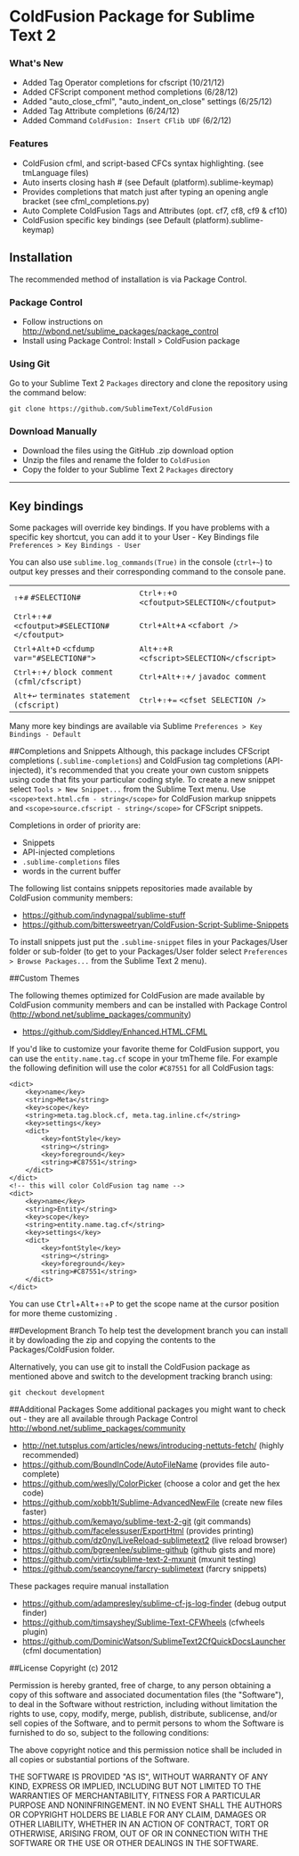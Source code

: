 # ColdFusion Package for Sublime Text 2

### What's New
* Added Tag Operator completions for cfscript (10/21/12)
* Added CFScript component method completions (6/28/12)
* Added "auto_close_cfml", "auto_indent_on_close" settings (6/25/12)
* Added Tag Attribute completions (6/24/12)
* Added Command ```ColdFusion: Insert CFlib UDF``` (6/2/12)

### Features

* ColdFusion cfml, and script-based CFCs syntax highlighting. (see tmLanguage files)
* Auto inserts closing hash # (see Default (platform).sublime-keymap)
* Provides completions that match just after typing an opening angle bracket (see cfml_completions.py)
* Auto Complete ColdFusion Tags and Attributes (opt. cf7, cf8, cf9 & cf10)
* ColdFusion specific key bindings (see Default (platform).sublime-keymap)

## Installation

The recommended method of installation is via Package Control.

### Package Control

* Follow instructions on http://wbond.net/sublime_packages/package_control
* Install using Package Control: Install > ColdFusion package

### Using Git

Go to your Sublime Text 2 `Packages` directory and clone the repository using the command below:

    git clone https://github.com/SublimeText/ColdFusion

### Download Manually

* Download the files using the GitHub .zip download option
* Unzip the files and rename the folder to `ColdFusion`
* Copy the folder to your Sublime Text 2 `Packages` directory

- - -

## Key bindings

Some packages will override key bindings. If you have problems with a specific key shortcut,
you can add it to your User - Key Bindings file ```Preferences > Key Bindings - User```

You can also use ```sublime.log_commands(True)``` in the console (```ctrl+~```) to output key presses and their corresponding command to the console pane.

<table>
    <tr>
        <td>
<kbd>⇧</kbd>+<kbd>#</kbd> <code>#SELECTION#</code>
        </td>
        <td>
<kbd>Ctrl</kbd>+<kbd>⇧</kbd>+<kbd>O</kbd> <code>&lt;cfoutput&gt;SELECTION&lt;/cfoutput&gt;</code>
        </td>
    </tr>
    <tr>
        <td>
<kbd>Ctrl</kbd>+<kbd>⇧</kbd>+<kbd>#</kbd> <code>&lt;cfoutput&gt;#SELECTION#&lt;/cfoutput&gt;</code>
        </td>
        <td>
<kbd>Ctrl</kbd>+<kbd>Alt</kbd>+<kbd>A</kbd> <code>&lt;cfabort /&gt;</code>
        </td>
    </tr>
    <tr>
        <td>
<kbd>Ctrl</kbd>+<kbd>Alt</kbd>+<kbd>D</kbd> <code>&lt;cfdump var=&quot;#SELECTION#&quot;&gt;</code>
        </td>
        <td>
<kbd>Alt</kbd>+<kbd>⇧</kbd>+<kbd>R</kbd> <code>&lt;cfscript&gt;SELECTION&lt;/cfscript&gt;</code>
        </td>
    </tr>
    <tr>
        <td>
<kbd>Ctrl</kbd>+<kbd>⇧</kbd>+<kbd>/</kbd> <code>block comment (cfml/cfscript) </code>
        </td>
        <td>
<kbd>Ctrl</kbd>+<kbd>Alt</kbd>+<kbd>⇧</kbd>+<kbd>/</kbd> <code>javadoc comment</code>
        </td>
    </tr>
    <tr>
        <td>
<kbd>Alt</kbd>+<kbd>↩</kbd> <code>terminates statement (cfscript)</code>
        </td>
        <td>
<kbd>Ctrl</kbd>+<kbd>⇧</kbd>+<kbd>=</kbd> <code>&lt;cfset SELECTION /&gt;</code>
        </td>
    </tr>
</table>


Many more key bindings are available via Sublime ```Preferences > Key Bindings - Default```

##Completions and Snippets
Although, this package includes CFScript completions (```.sublime-completions```) and ColdFusion tag completions (API-injected), it's recommended that you create your own custom snippets using code that fits your particular coding style.
To create a new snippet select ```Tools > New Snippet...``` from the Sublime Text menu.
Use ```<scope>text.html.cfm - string</scope>``` for ColdFusion markup snippets and ```<scope>source.cfscript - string</scope>``` for CFScript snippets.

Completions in order of priority are:
* Snippets
* API-injected completions
* ```.sublime-completions``` files
* words in the current buffer

The following list contains snippets repositories made available by ColdFusion community members:

* https://github.com/indynagpal/sublime-stuff
* https://github.com/bittersweetryan/ColdFusion-Script-Sublime-Snippets

To install snippets just put the ```.sublime-snippet``` files in your Packages/User folder or sub-folder (to get to your Packages/User folder select ```Preferences > Browse Packages...``` from the Sublime Text 2 menu).

##Custom Themes

The following themes optimized for ColdFusion are made available by ColdFusion community members and can be installed with Package Control (http://wbond.net/sublime_packages/community)

* https://github.com/Siddley/Enhanced.HTML.CFML

If you'd like to customize your favorite theme for ColdFusion support, you can use the ```entity.name.tag.cf``` scope in your tmTheme file.
For example the following definition will use the color ```#C87551``` for all ColdFusion tags:
```
<dict>
    <key>name</key>
    <string>Meta</string>
    <key>scope</key>
    <string>meta.tag.block.cf, meta.tag.inline.cf</string>
    <key>settings</key>
    <dict>
        <key>fontStyle</key>
        <string></string>
        <key>foreground</key>
        <string>#C87551</string>
    </dict>
</dict>
<!-- this will color ColdFusion tag name -->
<dict>
    <key>name</key>
    <string>Entity</string>
    <key>scope</key>
    <string>entity.name.tag.cf</string>
    <key>settings</key>
    <dict>
        <key>fontStyle</key>
        <string></string>
        <key>foreground</key>
        <string>#C87551</string>
    </dict>
</dict>
```
You can use <kbd>Ctrl</kbd>+<kbd>Alt</kbd>+<kbd>⇧</kbd>+<kbd>P</kbd> to get the scope name at the cursor position for more theme customizing .

##Development Branch
To help test the development branch you can install it by dowloading the zip and copying the contents to the Packages/ColdFusion folder.


Alternatively, you can use git to install the ColdFusion package as mentioned above and switch to the development tracking branch using:

```
git checkout development
```


##Additional Packages
Some additional packages you might want to check out  - they are all available through Package Control http://wbond.net/sublime_packages/community

* http://net.tutsplus.com/articles/news/introducing-nettuts-fetch/ (highly recommended)
* https://github.com/BoundInCode/AutoFileName (provides file auto-complete)
* https://github.com/weslly/ColorPicker (choose a color and get the hex code)
* https://github.com/xobb1t/Sublime-AdvancedNewFile (create new files faster)
* https://github.com/kemayo/sublime-text-2-git (git commands)
* https://github.com/facelessuser/ExportHtml (provides printing)
* https://github.com/dz0ny/LiveReload-sublimetext2 (live reload browser)
* https://github.com/bgreenlee/sublime-github (github gists and more)
* https://github.com/virtix/sublime-text-2-mxunit (mxunit testing)
* https://github.com/seancoyne/farcry-sublimetext (farcry snippets)

These packages require manual installation

* https://github.com/adampresley/sublime-cf-js-log-finder (debug output finder)
* https://github.com/timsayshey/Sublime-Text-CFWheels (cfwheels plugin)
* https://github.com/DominicWatson/SublimeText2CfQuickDocsLauncher (cfml documentation)

##License
Copyright (c) 2012

Permission is hereby granted, free of charge, to any person obtaining a copy of this software and associated documentation files (the "Software"), to deal in the Software without restriction, including without limitation the rights to use, copy, modify, merge, publish, distribute, sublicense, and/or sell copies of the Software, and to permit persons to whom the Software is furnished to do so, subject to the following conditions:

The above copyright notice and this permission notice shall be included in all copies or substantial portions of the Software.

THE SOFTWARE IS PROVIDED "AS IS", WITHOUT WARRANTY OF ANY KIND, EXPRESS OR IMPLIED, INCLUDING BUT NOT LIMITED TO THE WARRANTIES OF MERCHANTABILITY, FITNESS FOR A PARTICULAR PURPOSE AND NONINFRINGEMENT. IN NO EVENT SHALL THE AUTHORS OR COPYRIGHT HOLDERS BE LIABLE FOR ANY CLAIM, DAMAGES OR OTHER LIABILITY, WHETHER IN AN ACTION OF CONTRACT, TORT OR OTHERWISE, ARISING FROM, OUT OF OR IN CONNECTION WITH THE SOFTWARE OR THE USE OR OTHER DEALINGS IN THE SOFTWARE.
